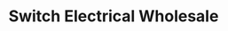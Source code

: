 ---
title: "Switch Electrical Wholesale"
url: /kettering/switch-electrical-wholesale/
shop: Haushaltsgeräte
---